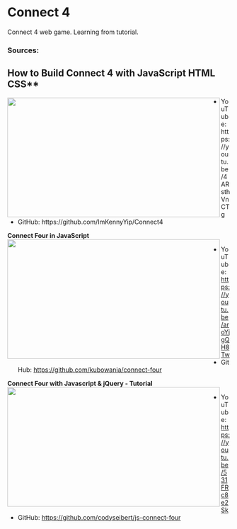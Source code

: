 # Connect 4
Connect 4 web game.
Learning from tutorial.

### Sources:

<h2> How to Build Connect 4 with JavaScript HTML CSS** </h2>
<img align="left" width="480" height="270" src="https://img.youtube.com/vi/4ARsthVnCTg/maxresdefault.jpg"/>
<ul>
  <li> YouTube: https://youtu.be/4ARsthVnCTg </li>
  <li> GitHub: https://github.com/ImKennyYip/Connect4 </li>
</ul>

**Connect Four in JavaScript**
<img align="left" width="480" height="270" src="https://img.youtube.com/vi/aroYjgQH8Tw/maxresdefault.jpg"/>
<br>
- YouTube: https://youtu.be/aroYjgQH8Tw
- GitHub: https://github.com/kubowania/connect-four

**Connect Four with Javascript & jQuery - Tutorial**
<img align="left" width="480" height="270" src="https://img.youtube.com/vi/531FRc8e2Sk/maxresdefault.jpg"/>
<br>
- YouTube: https://youtu.be/531FRc8e2Sk
- GitHub: https://github.com/codyseibert/js-connect-four
